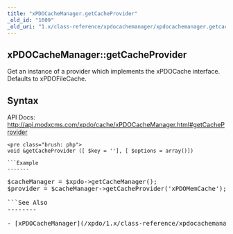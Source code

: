 ```yaml
---
title: "xPDOCacheManager.getCacheProvider"
_old_id: "1609"
_old_uri: "1.x/class-reference/xpdocachemanager/xpdocachemanager.getcacheprovider"
---
```


xPDOCacheManager::getCacheProvider
----------------------------------

Get an instance of a provider which implements the xPDOCache interface. Defaults to xPDOFileCache.

Syntax
------

API Docs: <http://api.modxcms.com/xpdo/cache/xPDOCacheManager.html#getCacheProvider>

```
<pre class="brush: php">
void &getCacheProvider ([ $key = ''], [ $options = array()])

```Example
-------

```
<pre class="brush: php">
$cacheManager = $xpdo->getCacheManager();
$provider = $cacheManager->getCacheProvider('xPDOMemCache');

```See Also
--------

- [xPDOCacheManager](/xpdo/1.x/class-reference/xpdocachemanager "xPDOCacheManager")